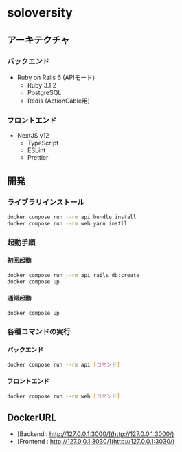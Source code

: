 # soloversity

## アーキテクチャ
### バックエンド
 - Ruby on Rails 6 (APIモード)
   - Ruby 3.1.2 
   - PostgreSQL
   - Redis (ActionCable用)

### フロントエンド
 - NextJS v12
   - TypeScript 
   - ESLint
   - Prettier


## 開発
### ライブラリインストール
```bash
docker compose run --rm api bundle install
docker compose run --rm web yarn instll
```

### 起動手順
#### 初回起動
```bash
docker compose run --rm api rails db:create
docker compose up
```

#### 通常起動
```bash
docker compose up
```

### 各種コマンドの実行
#### バックエンド
```bash
docker compose run --rm api [コマンド]
```

#### フロントエンド
```bash
docker compose run --rm web [コマンド]
```

## DockerURL
- [Backend : http://127.0.0.1:3000/](http://127.0.0.1:3000/)
- [Frontend : http://127.0.0.1:3030/](http://127.0.0.1:3030/)